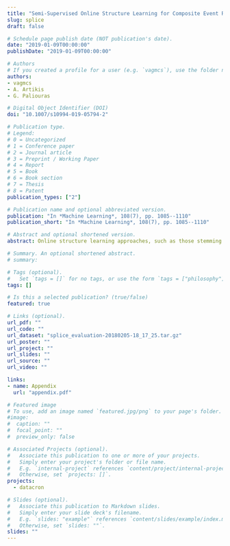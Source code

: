 ```yaml
---
title: "Semi-Supervised Online Structure Learning for Composite Event Recognition"
slug: splice
draft: false

# Schedule page publish date (NOT publication's date).
date: "2019-01-09T00:00:00"
publishDate: "2019-01-09T00:00:00"

# Authors
# If you created a profile for a user (e.g. `vagmcs`), use the folder name instead, and should be replaced by their full name and linked to their profile.
authors:
- vagmcs
- A. Artikis
- G. Paliouras

# Digital Object Identifier (DOI)
doi: "10.1007/s10994-019-05794-2"

# Publication type.
# Legend:
# 0 = Uncategorized
# 1 = Conference paper
# 2 = Journal article
# 3 = Preprint / Working Paper
# 4 = Report
# 5 = Book
# 6 = Book section
# 7 = Thesis
# 8 = Patent
publication_types: ["2"]

# Publication name and optional abbreviated version.
publication: "In *Machine Learning*, 108(7), pp. 1085--1110"
publication_short: "In *Machine Learning*, 108(7), pp. 1085--1110"

# Abstract and optional shortened version.
abstract: Online structure learning approaches, such as those stemming from Statistical Relational Learning, enable the discovery of complex relations in noisy data streams. However, these methods assume the existence of fully-labelled training data, which is unrealistic for most real-world applications. We present a novel approach for completing the supervision of a semi-supervised structure learning task. We incorporate graph-cut minimisation, a technique that derives labels for unlabelled data, based on their distance to their labelled counterparts. In order to adapt graph-cut minimisation to first order logic, we employ a suitable structural distance for measuring the distance between sets of logical atoms. The labelling process is achieved online (single-pass) by means of a caching mechanism, and the Hoeffding bound, a statistical tool to approximate globally-optimal decisions from locally-optimal ones. We evaluate our approach on the task of composite event recognition by using a benchmark dataset for human activity recognition, as well asa real dataset for maritime monitoring. The evaluation suggests that our approach can effectively complete the missing labels and eventually, improve the accuracy of the underlying structure learning system.

# Summary. An optional shortened abstract.
# summary:

# Tags (optional).
#   Set `tags = []` for no tags, or use the form `tags = ["philosophy"]`.
tags: []

# Is this a selected publication? (true/false)
featured: true

# Links (optional).
url_pdf: ""
url_code: ""
url_dataset: "splice_evaluation-20180205-18_17_25.tar.gz"
url_poster: ""
url_project: ""
url_slides: ""
url_source: ""
url_video: ""

links:
- name: Appendix
  url: "appendix.pdf"

# Featured image
# To use, add an image named `featured.jpg/png` to your page's folder.
#image:
#  caption: ""
#  focal_point: ""
#  preview_only: false

# Associated Projects (optional).
#   Associate this publication to one or more of your projects.
#   Simply enter your project's folder or file name.
#   E.g. `internal-project` references `content/project/internal-project/index.md`.
#   Otherwise, set `projects: []`.
projects:
  - datacron

# Slides (optional).
#   Associate this publication to Markdown slides.
#   Simply enter your slide deck's filename.
#   E.g. `slides: "example"` references `content/slides/example/index.md`.
#   Otherwise, set `slides: ""`.
slides: ""
---
```

